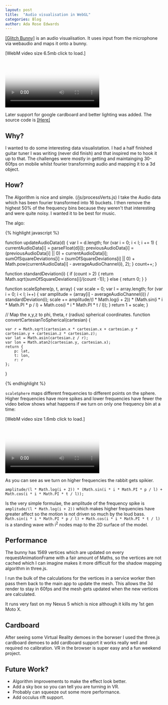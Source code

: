 ```yaml
---
layout: post
title:  "Audio visualisation in WebGL"
categories: Blog
author: Ada Rose Edwards
---
```


[[Glitch Bunny]](https://1am.club/~ada/cardboard/) is an audio visualisation. It uses input from the microphone via webaudio and maps it onto a bunny.

<p>[WebM video size 6.5mb click to load.]</p>
<video class="gallery-item" data-src="/post_resources/BunnyBunny.webm" poster="/post_resources/BunnyBunnyPreview.jpeg" preload="none" autoplay="false" loop="true" controls="controls">
	Sorry it appears video is not supported in your browser.
</video>

Later support for google cardboard and better lighting was added. The source code is [[Here]](https://github.com/AdaRoseEdwards/SoundThing)

## Why?

I wanted to do some interesting data visualistation. I had a half finished guitar tuner I was writing (never did finish) and that inspired me to hook it up to that. The challenges were mostly in getting and maintainging 30-60fps on mobile whilst fourier transforming audio and mapping it to a 3d object. 

## How?

The Algorithm is nice and simple. (/js/processVerts.js) I take the Audio data which has been fourier transformed into 16 buckets. I then remove the highest 50% of the frequency bins because they weren't that interesting and were quite noisy. I wanted it to be best for music.

The algo:


{% highlight javascript %} 


function updateAudioData(d) {
	var l = d.length;
	for (var i = 0; i < l; i += 1) {
		currentAudioData[i] = parseFloat(d[i]);
		previousAudioData[i] = (previousAudioData[i] || 0) + currentAudioData[i];
		sumOfSquareDeviations[i] = (sumOfSquareDeviations[i] || 0) + Math.pow(currentAudioData[i] - averageAudioChannel(i), 2);
	}
	count++;
}

function standardDeviation(i) {
	if (count > 2) {
		return Math.sqrt(sumOfSquareDeviations[i]/(count -1));
	} else {
		return 0;
	}
}

function scaleSphere(p, t, array) {
	var scale = 0;
	var l = array.length;
	for (var i = 0; i < l; i++) {
		var amplitude = (array[i] - averageAudioChannel(i)) / standardDeviation(i);
		scale += amplitude/(l * Math.log(i + 2)) * (Math.sin(i * i * Math.PI * p / l) + Math.cos(i * i * Math.PI * t / l));
	}
	return 1 + scale;
}

// Map the x,y,z to phi, theta, r (radius) spherical coordinates.
function convertCartesianToSpherical(cartesian) {

	var r = Math.sqrt(cartesian.x * cartesian.x + cartesian.y * cartesian.y + cartesian.z * cartesian.z);
	var lat = Math.asin(cartesian.z / r);
	var lon = Math.atan2(cartesian.y, cartesian.x);
	return {
		p: lat,
		t: lon,
		r: r
	};
}

{% endhighlight %}

`scaleSphere` maps different frequencies to different points on the sphere. Higher frequencies have more spikes and lower frequencies have fewer the video below shows what happens if we turn on only one frequency bin at a time:

<p>[WebM video size 1.6mb click to load.]</p>
<video class="gallery-item" data-src="/post_resources/bunny_debug.webm" poster="/post_resources/bunny_debugPreview.jpeg" preload="none" autoplay="false" loop="true" controls="controls">
	Sorry it appears video is not supported in your browser.
</video>

As you can see as we turn on higher frequencies the rabbit gets spikier.

    amplitude/(l * Math.log(i + 2)) * (Math.sin(i * i * Math.PI * p / l) + Math.cos(i * i * Math.PI * t / l));

Is the very simple formulae, the amplitude of the frequency spike is `amplitude/(l * Math.log(i + 2))` which makes higher frequencies have greater affect so the motion is not driven so much by the loud bass. `Math.sin(i * i * Math.PI * p / l) + Math.cos(i * i * Math.PI * t / l)` is a standing wave with i<sup>2</sup> nodes map to the 2D surface of the model. 

## Performance

The bunny has 1569 vertices which are updated on every requestAnimationFrame with a fair amount of Maths, so the vertices are not cached which I can imagine makes it more difficult for the shadow mapping algorithm in three.js. 

I run the bulk of the calculations for the vertices in a service worker then pass them back to the main app to update the mesh. This allows the 3d render to stay in 60fps and the mesh gets updated when the new vertices are calculated.

It runs very fast on my Nexus 5 which is nice although it kills my 1st gen Moto X.

## Cardboard

After seeing some Virtual Reality demoes in the borwser I used the three.js cardboard demoes to add cardboard support it works really well and required no calibration. VR in the browser is super easy and a fun weekend project.

## Future Work?

 * Algorithm improvements to make the effect look better.
 * Add a sky box so you can tell you are turning in VR.
 * Probably can squeeze out some more performance.
 * Add occulus rift support.
